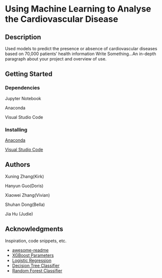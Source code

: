 # Using Machine Learning to Analyse the Cardiovascular Disease


## Description
Used models to predict the presence or absence of cardiovascular diseases based on 70,000 patients’ health information
Write Something...An in-depth paragraph about your project and overview of use.

## Getting Started

### Dependencies

Jupyter Notebook

Anaconda

Visual Studio Code

### Installing

[Anaconda](https://www.anaconda.com)

[Visual Studio Code](https://code.visualstudio.com)


## Authors

Xuning Zhang(Kirk)

Hanyun Guo(Doris)

Xiaowei Zhang(Vivian)

Shuhan Dong(Bella)

Jia Hu (Judie)

## Acknowledgments

Inspiration, code snippets, etc.
* [awesome-readme](https://github.com/matiassingers/awesome-readme)
* [XGBoost Parameters](https://xgboost.readthedocs.io/en/stable/parameter.html)
* [Logistic Regression](https://scikit-learn.org/stable/modules/generated/sklearn.linear_model.LogisticRegression.html)
* [Decision Tree Classifier](https://scikit-learn.org/stable/modules/generated/sklearn.tree.DecisionTreeClassifier.html)
* [Random Forest Classifier](https://scikit-learn.org/stable/modules/generated/sklearn.ensemble.RandomForestClassifier.html)
